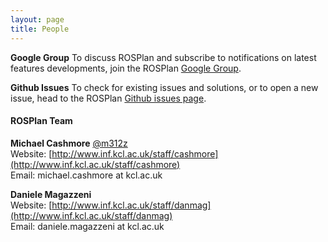 ```yaml
---
layout: page
title: People
---
```


**Google Group**
To discuss ROSPlan and subscribe to notifications on latest features developments, join the ROSPlan <a href="https://groups.google.com/forum/#!forum/rosplan" class="btn">Google Group</a>.

**Github Issues**
To check for existing issues and solutions, or to open a new issue, head to the ROSPlan <a href="https://github.com/KCL-Planning/ROSPlan/issues">Github issues page</a>.

#### ROSPlan Team

**Michael Cashmore** [@m312z](https://github.com/m312z)  
Website: [http://www.inf.kcl.ac.uk/staff/cashmore](http://www.inf.kcl.ac.uk/staff/cashmore)  
Email: michael.cashmore at kcl.ac.uk

**Daniele Magazzeni**  
Website: [http://www.inf.kcl.ac.uk/staff/danmag](http://www.inf.kcl.ac.uk/staff/danmag)  
Email: daniele.magazzeni at kcl.ac.uk
